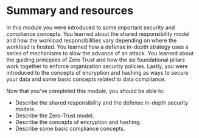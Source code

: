 # Summary and resources

In this module you were introduced to some important security and compliance concepts. You learned about the shared responsibility model and how the workload responsibilities vary depending on where the workload is hosted. You learned how a defense in-depth strategy uses a series of mechanisms to slow the advance of an attack. You learned about the guiding principles of Zero Trust and how the six foundational pillars work together to enforce organization security policies. Lastly, you were introduced to the concepts of encryption and hashing as ways to secure your data and some basic concepts related to data compliance.

Now that you've completed this module, you should be able to:

* Describe the shared responsibility and the defense in-depth security models.
* Describe the Zero-Trust model.
* Describe the concepts of encryption and hashing.
* Describe some basic compliance concepts.
